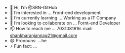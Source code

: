 - 👋 Hi, I’m @SRN-GitHub
- 👀 I’m interested in ... Front-end development
- 🌱 I’m currently learning ... Working as a IT Company
- 💞️ I’m looking to collaborate on ... Fornt-end Developer
- 📫 How to reach me ... 7031081816. mail: shankharanjannag21@gmail.com
- 😄 Pronouns: ...he
- ⚡ Fun fact: ... 

<!---
SRN-GitHub/SRN-GitHub is a ✨ special ✨ repository because its `README.md` (this file) appears on your GitHub profile.
You can click the Preview link to take a look at your changes.
--->
